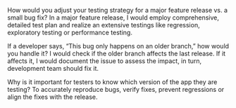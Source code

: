 How would you adjust your testing strategy for a major feature release vs. a small bug fix?
In a major feature release, I would employ comprehensive, detailed test plan and realize an extensive testings like regression, exploratory testing or performance testing.

If a developer says, “This bug only happens on an older branch,” how would you handle it?
I would check if the older branch affects the last release. If it affects it, I would document the issue to assess the impact, in turn, development team should fix it.

Why is it important for testers to know which version of the app they are testing?
To accurately reproduce bugs, verify fixes, prevent regressions or align the fixes with the release.
